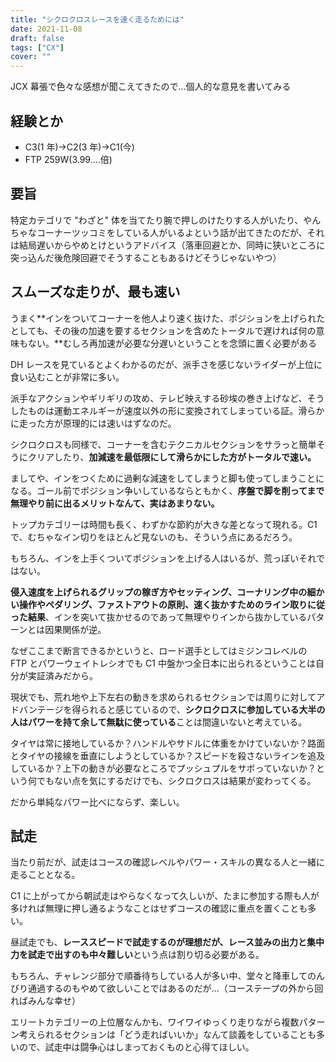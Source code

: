 ```yaml
---
title: "シクロクロスレースを速く走るためには"
date: 2021-11-08
draft: false
tags: ["CX"]
cover: ""
---
```


JCX 幕張で色々な感想が聞こえてきたので…個人的な意見を書いてみる

## 経験とか

- C3(1 年)→C2(3 年)→C1(今)
- FTP 259W(3.99....倍)

## 要旨

特定カテゴリで "わざと" 体を当てたり腕で押しのけたりする人がいたり、やんちゃなコーナーツッコミをしている人がいるよという話が出てきたのだが、それは結局遅いからやめとけというアドバイス（落車回避とか、同時に狭いところに突っ込んだ後危険回避でそうすることもあるけどそうじゃないやつ）

## スムーズな走りが、最も速い

うまく**インをついてコーナーを他人より速く抜けた、ポジションを上げられたとしても、その後の加速を要するセクションを含めたトータルで遅ければ何の意味もない。**むしろ再加速が必要な分遅いということを念頭に置く必要がある

DH レースを見ているとよくわかるのだが、派手さを感じないライダーが上位に食い込むことが非常に多い。

派手なアクションやギリギリの攻め、テレビ映えする砂埃の巻き上げなど、そうしたものは運動エネルギーが速度以外の形に変換されてしまっている証。滑らかに走った方が原理的には速いはずなのだ。

シクロクロスも同様で、コーナーを含むテクニカルセクションをサラっと簡単そうにクリアしたり、**加減速を最低限にして滑らかにした方がトータルで速い。**

ましてや、インをつくために過剰な減速をしてしまうと脚も使ってしまうことになる。ゴール前でポジション争いしているならともかく、**序盤で脚を削ってまで無理やり前に出るメリットなんて、実はあまりない。**

トップカテゴリーは時間も長く、わずかな節約が大きな差となって現れる。C1 で、むちゃなイン切りをほとんど見ないのも、そういう点にあるだろう。

もちろん、インを上手くついてポジションを上げる人はいるが、荒っぽいそれではない。

**侵入速度を上げられるグリップの稼ぎ方やセッティング、コーナリング中の細かい操作やペダリング、ファストアウトの原則、速く抜かすためのライン取りに従った結果**、インを突いて抜かせるのであって無理やりインから抜かしているパターンとは因果関係が逆。

なぜここまで断言できるかというと、ロード選手としてはミジンコレベルの FTP とパワーウェイトレシオでも C1 中盤かつ全日本に出られるということは自分が実証済みだから。

現状でも、荒れ地や上下左右の動きを求められるセクションでは周りに対してアドバンテージを得られると感じているので、**シクロクロスに参加している大半の人はパワーを持て余して無駄に使っている**ことは間違いないと考えている。

タイヤは常に接地しているか？ハンドルやサドルに体重をかけていないか？路面とタイヤの接線を垂直にしようとしているか？スピードを殺さないラインを追及しているか？上下の動きが必要なところでプッシュプルをサボっていないか？という何でもない点を気にするだけでも、シクロクロスは結果が変わってくる。

だから単純なパワー比べにならず、楽しい。

## 試走

当たり前だが、試走はコースの確認レベルやパワー・スキルの異なる人と一緒に走ることとなる。

C1 に上がってから朝試走はやらなくなって久しいが、たまに参加する際も人が多ければ無理に押し通るようなことはせずコースの確認に重点を置くことも多い。

昼試走でも、**レーススピードで試走するのが理想だが、レース並みの出力と集中力を試走で出すのも中々難しい**という点は割り切る必要がある。

もちろん、チャレンジ部分で順番待ちしている人が多い中、堂々と降車してのんびり通過するのもやめて欲しいことではあるのだが…（コーステープの外から回ればみんな幸せ）

エリートカテゴリーの上位層なんかも、ワイワイゆっくり走りながら複数パターン考えられるセクションは「どう走ればいいか」なんて談義をしていることも多いので、試走中は闘争心はしまっておくものと心得てほしい。
